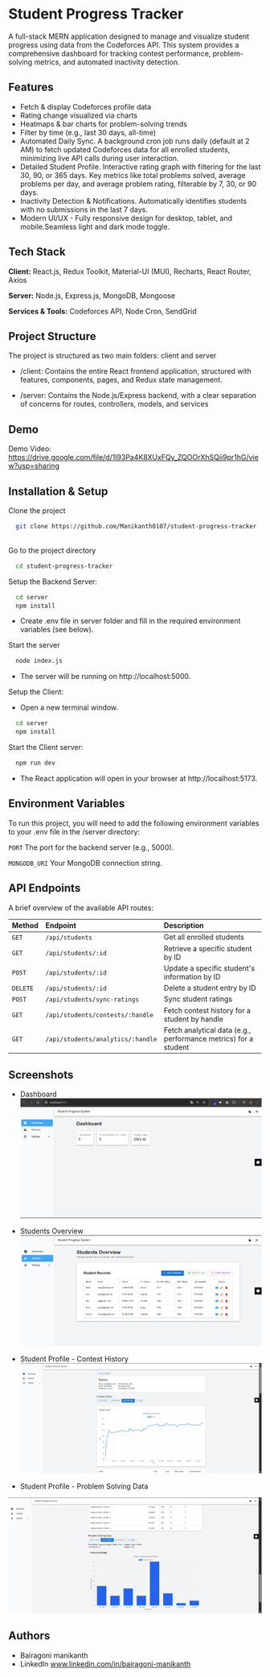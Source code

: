 
# Student Progress Tracker

A full-stack MERN application designed to manage and visualize student progress using data from the Codeforces API. This system provides a comprehensive dashboard for tracking contest performance, problem-solving metrics, and automated inactivity detection.


## Features

-  Fetch & display Codeforces profile data
- Rating change visualized via charts
- Heatmaps & bar charts for problem-solving trends
- Filter by time (e.g., last 30 days, all-time)
- Automated Daily Sync. A background cron job runs daily (default at 2 AM) to fetch updated Codeforces data for all enrolled students, minimizing live API calls during user interaction.
- Detailed Student Profile. Interactive rating graph with filtering for the last 30, 90, or 365 days. Key metrics like total problems solved, average problems per day, and average problem rating, filterable by 7, 30, or 90 days.
- Inactivity Detection & Notifications. Automatically identifies students with no submissions in the last 7 days.
- Modern UI/UX - Fully responsive design for desktop, tablet, and mobile.Seamless light and dark mode toggle.


## Tech Stack

**Client:** React.js, Redux Toolkit, Material-UI (MUI), Recharts, React Router, Axios

**Server:** Node.js, Express.js, MongoDB, Mongoose

**Services & Tools:** Codeforces API, Node Cron, SendGrid


## Project Structure

The project is structured as two main folders: client and server

- /client: Contains the entire React frontend application, structured with features, components, pages, and Redux state management.

- /server: Contains the Node.js/Express backend, with a clear separation of concerns for routes, controllers, models, and services


## Demo

Demo Video: https://drive.google.com/file/d/1l93Pa4K8XUxFQy_ZQOOrXhSQii9pr1hG/view?usp=sharing


## Installation & Setup

Clone the project

```bash
  git clone https://github.com/Manikanth0107/student-progress-tracker
  
```

Go to the project directory

```bash
  cd student-progress-tracker
```

Setup the Backend Server: 
```bash
  cd server
  npm install
```
- Create .env file in server folder and fill in the required environment variables (see below).

Start the server

```bash
  node index.js
```

- The server will be running on http://localhost:5000.

Setup the Client: 

- Open a new terminal window.
```bash
  cd server
  npm install
```

Start the Client server:

```bash
  npm run dev
```

- The React application will open in your browser at http://localhost:5173.


## Environment Variables

To run this project, you will need to add the following environment variables to your .env file in the /server directory:

`PORT` The port for the backend server (e.g., 5000).

`MONGODB_URI` Your MongoDB connection string.


## API Endpoints

A brief overview of the available API routes:



| Method | Endpoint     | Description                |
| :-------- | :------- | :------------------------- |
| `GET` | `/api/students` | Get all enrolled students |
| `GET` | `/api/students/:id` | Retrieve a specific student by ID |
| `POST` | `/api/students/:id` | Update a specific student's information by ID |
| `DELETE` | `/api/students/:id` | Delete a student entry by ID |
| `POST` | `/api/students/sync-ratings` |Sync student ratings  |
| `GET` | `/api/students/contests/:handle` | Fetch contest history for a student by handle |
| `GET` | `/api/students/analytics/:handle` |Fetch analytical data (e.g., performance metrics) for a student |





## Screenshots

- Dashboard
![Image](https://github.com/Manikanth0107/student-progress-tracker/blob/2545978edd000c0c6aa0acf380ac3370ccf1b335/Dashboard.png)

- Students Overview
![Image](https://github.com/Manikanth0107/student-progress-tracker/blob/2545978edd000c0c6aa0acf380ac3370ccf1b335/Students-Overview.png)

- Student Profile - Contest History
![Image](https://github.com/Manikanth0107/student-progress-tracker/blob/2545978edd000c0c6aa0acf380ac3370ccf1b335/Students-Profile.png)

- Student Profile - Problem Solving Data

![Image](https://github.com/Manikanth0107/student-progress-tracker/blob/2545978edd000c0c6aa0acf380ac3370ccf1b335/Students-Profile2.png)


## Authors

- Bairagoni manikanth
- LinkedIn www.linkedin.com/in/bairagoni-manikanth

